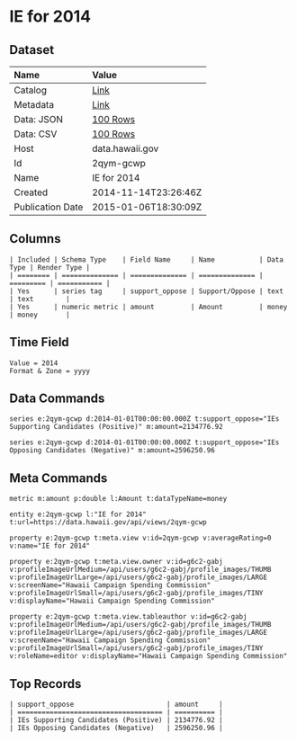 # IE for 2014

## Dataset

| Name | Value |
| :--- | :---- |
| Catalog | [Link](https://catalog.data.gov/dataset/ie-for-2014-1dfd5) |
| Metadata | [Link](https://data.hawaii.gov/api/views/2qym-gcwp) |
| Data: JSON | [100 Rows](https://data.hawaii.gov/api/views/2qym-gcwp/rows.json?max_rows=100) |
| Data: CSV | [100 Rows](https://data.hawaii.gov/api/views/2qym-gcwp/rows.csv?max_rows=100) |
| Host | data.hawaii.gov |
| Id | 2qym-gcwp |
| Name | IE for 2014 |
| Created | 2014-11-14T23:26:46Z |
| Publication Date | 2015-01-06T18:30:09Z |

## Columns

```ls
| Included | Schema Type    | Field Name     | Name           | Data Type | Render Type |
| ======== | ============== | ============== | ============== | ========= | =========== |
| Yes      | series tag     | support_oppose | Support/Oppose | text      | text        |
| Yes      | numeric metric | amount         | Amount         | money     | money       |
```

## Time Field

```ls
Value = 2014
Format & Zone = yyyy
```

## Data Commands

```ls
series e:2qym-gcwp d:2014-01-01T00:00:00.000Z t:support_oppose="IEs Supporting Candidates (Positive)" m:amount=2134776.92

series e:2qym-gcwp d:2014-01-01T00:00:00.000Z t:support_oppose="IEs Opposing Candidates (Negative)" m:amount=2596250.96
```

## Meta Commands

```ls
metric m:amount p:double l:Amount t:dataTypeName=money

entity e:2qym-gcwp l:"IE for 2014" t:url=https://data.hawaii.gov/api/views/2qym-gcwp

property e:2qym-gcwp t:meta.view v:id=2qym-gcwp v:averageRating=0 v:name="IE for 2014"

property e:2qym-gcwp t:meta.view.owner v:id=g6c2-gabj v:profileImageUrlMedium=/api/users/g6c2-gabj/profile_images/THUMB v:profileImageUrlLarge=/api/users/g6c2-gabj/profile_images/LARGE v:screenName="Hawaii Campaign Spending Commission" v:profileImageUrlSmall=/api/users/g6c2-gabj/profile_images/TINY v:displayName="Hawaii Campaign Spending Commission"

property e:2qym-gcwp t:meta.view.tableauthor v:id=g6c2-gabj v:profileImageUrlMedium=/api/users/g6c2-gabj/profile_images/THUMB v:profileImageUrlLarge=/api/users/g6c2-gabj/profile_images/LARGE v:screenName="Hawaii Campaign Spending Commission" v:profileImageUrlSmall=/api/users/g6c2-gabj/profile_images/TINY v:roleName=editor v:displayName="Hawaii Campaign Spending Commission"
```

## Top Records

```ls
| support_oppose                       | amount     | 
| ==================================== | ========== | 
| IEs Supporting Candidates (Positive) | 2134776.92 | 
| IEs Opposing Candidates (Negative)   | 2596250.96 | 
```